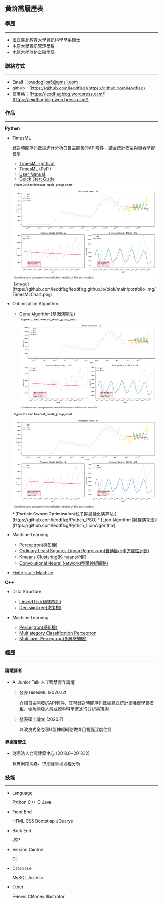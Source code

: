 ## 黃玠喬履歷表

### 學歷
---
* 國立臺北教育大學資訊科學學系碩士
* 中原大學資訊管理學系
* 中原大學財務金融學系

### 聯絡方式
---
* Email：lovedoglion5@gmail.com
* github：[https://github.com/leodflag](https://github.com/leodflag)
* 部落格：[https://leodflagblog.wordpress.com/](https://leodflagblog.wordpress.com/)

### 作品
---
**Python**

* TimesML

    針對時間序列數據進行分析的自主開發的API套件，結合統計模型與機器學習模型
    * [TimesML (github)](https://github.com/leodflag/TimesML)
    * [TimesML (PyPI)](https://pypi.org/project/TimesML/)
    * [User Manual](https://leodflag.github.io/TimesML_html/)
    * [Quick Start Guide](https://github.com/leodflag/TimesML/blob/master/TimesML_example.ipynb)
    <img src="/portfolio_img/TimesMLChart.png"/>
    ![image](https://github.com/leodflag/leodflag.github.io/blob/main/portfolio_img/TimesMLChart.png)

* Optimization Algorithm

    * [Gene Algorithm(基因演算法)](https://github.com/leodflag/Python_Optimization-Algorithm)
    ![image](https://github.com/leodflag/leodflag.github.io/blob/main/portfolio_img/TimesMLChart.png)
    <img src="/portfolio_img/TimesMLChart.png"/>
    * [Particle Swarm Optimization(粒子群最佳化演算法)](https://github.com/leodflag/Python_PSO)
    * [Lion Algorithm(獅群演算法)](https://github.com/leodflag/Python_LionAlgorithm)

* Machine Learning

    * [Perceptron(感知機)](https://github.com/leodflag/Python_PLA)
    * [Ordinary Least Squares Linear Regression(普通最小平方線性迴歸)](https://github.com/leodflag/Python_Linear_Regression)
    * [Kmeans Clustering(K-means分群)](https://github.com/leodflag/Python_Kmeans_Clustering)
    * [Convolutional Neural Network(卷積神經網路)](https://github.com/leodflag/Python_mnist_keras_cnn)

* [Finite-state Machine](https://github.com/leodflag/Python_DNA_FSM)


**C++**

 * Data Structure

    * [Linked List(鏈結串列)](https://github.com/leodflag/CPP_Linked_List)
    * [DecisionTree(決策樹)](https://github.com/leodflag/CPP_DecisionTree)

* Machine Learning

    * [Perceptron(感知機)](https://github.com/leodflag/CPP_PLA)
    * [Multiategory Classification Perceptron](https://github.com/leodflag/CPP_Multicategory-Classification_PLA)
    * [Multilayer Perceptron(多層感知機)](https://github.com/leodflag/CPP_MLP)

### 經歷
----
#### 論壇講者
 * AI Junior Talk 人工智慧青年論壇

    * 發表TimesML  (2020.12)

         介紹自主開發的API套件，其可針對時間序列數據建立統計或機器學習模型，協助開發人員或資料科學家進行分析與預測

    * 發表碩士論文  (2020.7)

        以改良式全卷積U型神經網路做單目視覺深度估計

#### 專案實習生
* 財團法人台灣建築中心  (2018.6~2018.12)

    負責網路爬蟲、供應鏈管理流程分析

### 技能
----
* Language
    
    Python
    C++
    C
    Java

* Front End

    HTML
    CSS
    Bootstrap
    JQuerys

* Back End

    JSP

* Version Control

    Git

* Database

    MySQL
    Access

* Other

    Eviews
    CMoney
    Illustrator
